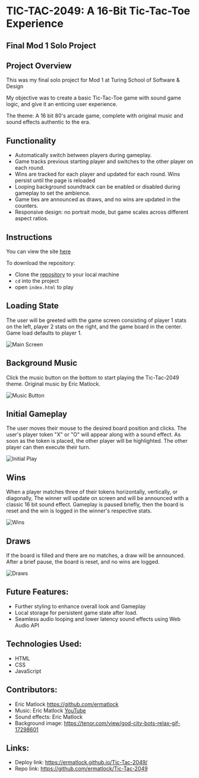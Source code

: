 # TIC-TAC-2049: A 16-Bit Tic-Tac-Toe Experience
## Final Mod 1 Solo Project
## Project Overview
This was my final solo project for Mod 1 at Turing School of Software & Design

My objective was to create a basic Tic-Tac-Toe game with sound game logic, and give it an enticing user experience.

The theme: A 16 bit 80's arcade game, complete with original music and sound effects authentic to the era.

## Functionality
- Automatically switch between players during gameplay.
- Game tracks previous starting player and switches to the other player on each round.
- Wins are tracked for each player and updated for each round. Wins persist until the page is reloaded
- Looping background soundtrack can be enabled or disabled during gameplay to set the ambience.
- Game ties are announced as draws, and no wins are updated in the counters.
- Responsive design: no portrait mode, but game scales across different aspect ratios.

## Instructions

You can view the site [here](https://ermatlock.github.io/Tic-Tac-2049/)

To download the repository:
- Clone the [repository](https://github.com/ermatlock/Tic-Tac-2049) to your local machine
- `cd` into the project
- open `index.html` to play

## Loading State
The user will be greeted with the game screen consisting of player 1 stats on the left, player 2 stats on the right, and the game board in the center. Game load defaults to player 1.

![Main Screen](https://media.giphy.com/media/YcWXkrPx9TCOF6IPWT/giphy.gif)

## Background Music
Click the music button on the bottom to start playing the Tic-Tac-2049 theme. Original music by Eric Matlock.

![Music Button](https://media.giphy.com/media/Jnowf0wRhM2PiP7DMV/giphy.gif)

## Initial Gameplay
The user moves their mouse to the desired board position and clicks. The user's player token "X" or "O" will appear along with a sound effect. As soon as the token is placed, the other player will be highlighted. The other player can then execute their turn.

![Initial Play](https://media.giphy.com/media/ng9aqG5XLh0eGeYMPI/giphy.gif)

## Wins
When a player matches three of their tokens horizontally, vertically, or diagonally, The winner will update on screen and will be announced with a classic 16 bit sound effect. Gameplay is paused briefly, then the board is reset and the win is logged in the winner's respective stats.

![Wins](https://media.giphy.com/media/Em8yv9wE9jkA2JXY7a/giphy.gif)

## Draws
If the board is filled and there are no matches, a draw will be announced. After a brief pause, the board is reset, and no wins are logged.

![Draws](https://media.giphy.com/media/oLw9Yj7psdFdzmnZES/giphy.gif)

## Future Features:
* Further styling to enhance overall look and Gameplay
* Local storage for persistent game state after load.
* Seamless audio looping and lower latency sound effects using Web Audio API

## Technologies Used:
* HTML
* CSS
* JavaScript

## Contributors:
* Eric Matlock https://github.com/ermatlock
* Music: Eric Matlock [YouTube](https://www.youtube.com/channel/UCXZXbR9yT5UCEZiaFGsMFPQ)
* Sound effects: Eric Matlock
* Background image: https://tenor.com/view/god-city-bots-relax-gif-17298601

## Links:
* Deploy link: https://ermatlock.github.io/Tic-Tac-2049/
* Repo link: https://github.com/ermatlock/Tic-Tac-2049
